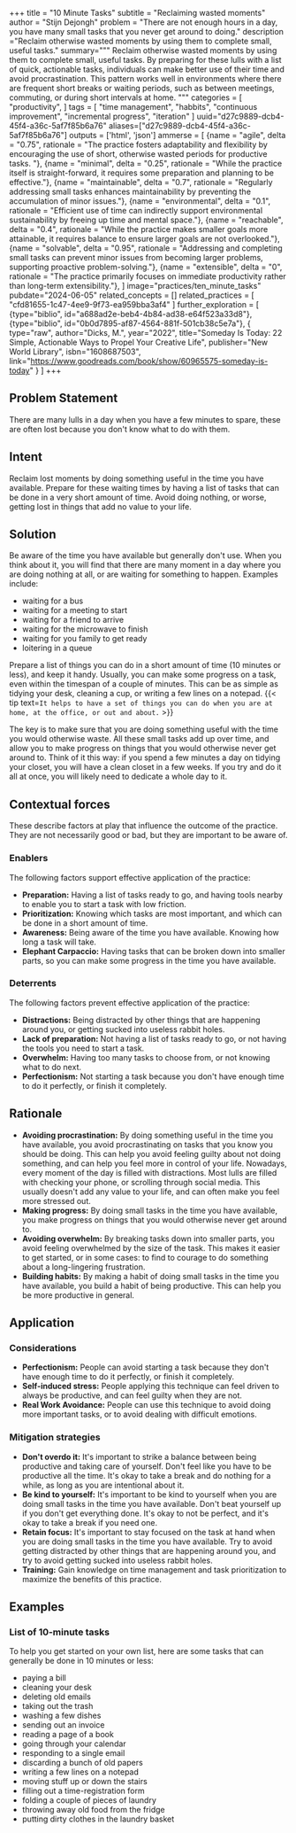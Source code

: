 +++
title = "10 Minute Tasks"
subtitle = "Reclaiming wasted moments"
author = "Stijn Dejongh"
problem = "There are not enough hours in a day, you have many small tasks that you never get around to doing."
description ="Reclaim otherwise wasted moments by using them to complete small, useful tasks."
summary="""
Reclaim otherwise wasted moments by using them to complete small, useful tasks. By preparing for these lulls with a list of quick, actionable 
tasks, individuals can make better use of their time and avoid procrastination. This pattern works well in environments where there are frequent short breaks or waiting periods, such as between meetings, commuting, or during short intervals at home. 
"""
categories = [
    "productivity",
]
tags = [
    "time management", "habbits", "continuous improvement", "incremental progress", "iteration"
]
uuid="d27c9889-dcb4-45f4-a36c-5af7f85b6a76"
aliases=["d27c9889-dcb4-45f4-a36c-5af7f85b6a76"]
outputs = ['html', 'json']
ammerse = [
    {name = "agile", delta = "0.75", rationale = "The practice fosters adaptability and flexibility by encouraging the use of short, otherwise wasted periods for productive tasks. "},
    {name = "minimal", delta = "0.25", rationale = "While the practice itself is straight-forward, it requires some preparation and planning to be effective."},
    {name = "maintainable", delta = "0.7", rationale = "Regularly addressing small tasks enhances maintainability by preventing the accumulation of minor issues."},
    {name = "environmental", delta = "0.1", rationale = "Efficient use of time can indirectly support environmental sustainability by freeing up time and mental space."},
    {name = "reachable", delta = "0.4", rationale = "While the practice makes smaller goals more attainable, it requires balance to ensure larger goals are not overlooked."},
    {name = "solvable", delta = "0.95", rationale = "Addressing and completing small tasks can prevent minor issues from becoming larger problems, supporting proactive problem-solving."},
    {name = "extensible", delta = "0", rationale = "The practice primarily focuses on immediate productivity rather than long-term extensibility."},
]
image="practices/ten_minute_tasks"
pubdate="2024-06-05"
related_concepts = []
related_practices = [
  "cfd81655-1c47-4ee9-9f73-ea959bba3af4"
]
further_exploration = [
  {type="biblio", id="a688ad2e-beb4-4b84-ad38-e64f523a33d8"},
  {type="biblio", id="0b0d7895-af87-4564-881f-501cb38c5e7a"},
  { type="raw", author="Dicks, M.", year="2022", title="Someday Is Today: 22 Simple, Actionable Ways to Propel Your Creative Life", publisher="New World Library", isbn="1608687503", link="https://www.goodreads.com/book/show/60965575-someday-is-today" }
]
+++

## Problem Statement

There are many lulls in a day when you have a few minutes to spare, these are often lost because you don't know what to do with them.

## Intent

Reclaim lost moments by doing something useful in the time you have available. Prepare for these waiting times by having a list of tasks that
can be done in a very short amount of time. Avoid doing nothing, or worse, getting lost in things that add no value to your life.

## Solution

Be aware of the time you have available but generally don't use. When you think about it, you will find that there are many moment in a day
where you are doing nothing at all, or are waiting for something to happen. Examples include:

* waiting for a bus
* waiting for a meeting to start
* waiting for a friend to arrive
* waiting for the microwave to finish
* waiting for you family to get ready
* loitering in a queue

Prepare a list of things you can do in a short amount of time (10 minutes or less), and keep it handy. Usually, you can make some progress on a
task, even within the timespan of a couple of minutes. This can be as simple as tidying your desk, cleaning a cup, or writing a few lines on a
notepad.
{{< tip text=`It helps to have a set of things you can do when you are at home, at the office, or out and about.` >}}

The key is to make sure that you are doing something useful with the time you would otherwise waste. All these small tasks add up over time, and
allow you to make progress on things that you would otherwise never get around to. Think of it this way: if you spend a few minutes a day on
tidying your closet, you will have a clean closet in a few weeks. If you try and do it all at once, you will likely need to dedicate a whole day
to it.

## Contextual forces

These describe factors at play that influence the outcome of the practice. They are not necessarily good or bad, but they are important to be aware
of.

### Enablers

The following factors support effective application of the practice:

* **Preparation:** Having a list of tasks ready to go, and having tools nearby to enable you to start a task with low friction.
* **Prioritization:** Knowing which tasks are most important, and which can be done in a short amount of time.
* **Awareness:** Being aware of the time you have available. Knowing how long a task will take.
* **Elephant Carpaccio:** Having tasks that can be broken down into smaller parts, so you can make some progress in the time you have available.

### Deterrents

The following factors prevent effective application of the practice:

* **Distractions:** Being distracted by other things that are happening around you, or getting sucked into useless rabbit holes.
* **Lack of preparation:** Not having a list of tasks ready to go, or not having the tools you need to start a task.
* **Overwhelm:** Having too many tasks to choose from, or not knowing what to do next.
* **Perfectionism:** Not starting a task because you don't have enough time to do it perfectly, or finish it completely.

## Rationale

* **Avoiding procrastination:** By doing something useful in the time you have available, you avoid procrastinating on tasks that you know you
  should be doing. This can help you avoid feeling guilty about not doing something, and can help you feel more in control of your life. 
  Nowadays, every moment of the day is filled with distractions. Most lulls are filled with checking your phone, or scrolling through social 
  media. This usually doesn't add any value to your life, and can often make you feel more stressed out.
* **Making progress:** By doing small tasks in the time you have available, you make progress on things that you would otherwise never get around
  to.
* **Avoiding overwhelm:** By breaking tasks down into smaller parts, you avoid feeling overwhelmed by the size of the task. This makes it easier
  to get started, or in some cases: to find to courage to do something about a long-lingering frustration.
* **Building habits:** By making a habit of doing small tasks in the time you have available, you build a habit of being productive. This can help
  you be more productive in general.

## Application

### Considerations

* **Perfectionism:** People can avoid starting a task because they don't have enough time to do it perfectly, or finish it completely.
* **Self-induced stress:** People applying this technique can feel driven to always be productive, and can feel guilty when they are not.
* **Real Work Avoidance:** People can use this technique to avoid doing more important tasks, or to avoid dealing with difficult emotions.

### Mitigation strategies

* **Don't overdo it:** It's important to strike a balance between being productive and taking care of yourself. Don't feel like you have to be
  productive all the time. It's okay to take a break and do nothing for a while, as long as you are intentional about it.
* **Be kind to yourself:** It's important to be kind to yourself when you are doing small tasks in the time you have available. Don't beat yourself
  up if you don't get everything done. It's okay to not be perfect, and it's okay to take a break if you need one.
* **Retain focus:** It's important to stay focused on the task at hand when you are doing small tasks in the time you have available. Try to avoid
  getting distracted by other things that are happening around you, and try to avoid getting sucked into useless rabbit holes.
* **Training:** Gain knowledge on time management and task prioritization to maximize the benefits of this practice.

## Examples

### List of 10-minute tasks

To help you get started on your own list, here are some tasks that can generally be done in 10 minutes or less:

* paying a bill
* cleaning your desk
* deleting old emails
* taking out the trash
* washing a few dishes
* sending out an invoice
* reading a page of a book
* going through your calendar
* responding to a single email
* discarding a bunch of old papers
* writing a few lines on a notepad
* moving stuff up or down the stairs
* filling out a time-registration form
* folding a couple of pieces of laundry
* throwing away old food from the fridge
* putting dirty clothes in the laundry basket




